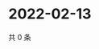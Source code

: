 # 2022-02-13

共 0 条

<!-- BEGIN WEIBO -->
<!-- 最后更新时间 Sun Feb 13 2022 05:11:06 GMT+0800 (China Standard Time) -->

<!-- END WEIBO -->
